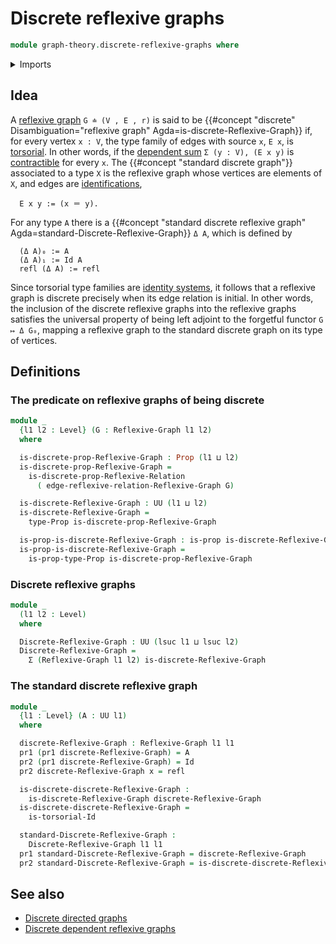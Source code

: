 # Discrete reflexive graphs

```agda
module graph-theory.discrete-reflexive-graphs where
```

<details><summary>Imports</summary>

```agda
open import foundation.contractible-types
open import foundation.dependent-pair-types
open import foundation.dependent-products-contractible-types
open import foundation.discrete-reflexive-relations
open import foundation.universe-levels

open import foundation-core.identity-types
open import foundation-core.propositions
open import foundation-core.torsorial-type-families

open import graph-theory.directed-graphs
open import graph-theory.reflexive-graphs
```

</details>

## Idea

A [reflexive graph](graph-theory.reflexive-graphs.md) `G ≐ (V , E , r)` is said
to be
{{#concept "discrete" Disambiguation="reflexive graph" Agda=is-discrete-Reflexive-Graph}}
if, for every vertex `x : V`, the type family of edges with source `x`, `E x`,
is [torsorial](foundation-core.torsorial-type-families.md). In other words, if
the [dependent sum](foundation.dependent-pair-types.md) `Σ (y : V), (E x y)` is
[contractible](foundation-core.contractible-types.md) for every `x`. The
{{#concept "standard discrete graph"}} associated to a type `X` is the reflexive
graph whose vertices are elements of `X`, and edges are
[identifications](foundation-core.identity-types.md),

```text
  E x y := (x ＝ y).
```

For any type `A` there is a
{{#concept "standard discrete reflexive graph" Agda=standard-Discrete-Reflexive-Graph}}
`Δ A`, which is defined by

```text
  (Δ A)₀ := A
  (Δ A)₁ := Id A
  refl (Δ A) := refl
```

Since torsorial type families are
[identity systems](foundation.identity-systems.md), it follows that a reflexive
graph is discrete precisely when its edge relation is initial. In other words,
the inclusion of the discrete reflexive graphs into the reflexive graphs
satisfies the universal property of being left adjoint to the forgetful functor
`G ↦ Δ G₀`, mapping a reflexive graph to the standard discrete graph on its type
of vertices.

## Definitions

### The predicate on reflexive graphs of being discrete

```agda
module _
  {l1 l2 : Level} (G : Reflexive-Graph l1 l2)
  where

  is-discrete-prop-Reflexive-Graph : Prop (l1 ⊔ l2)
  is-discrete-prop-Reflexive-Graph =
    is-discrete-prop-Reflexive-Relation
      ( edge-reflexive-relation-Reflexive-Graph G)

  is-discrete-Reflexive-Graph : UU (l1 ⊔ l2)
  is-discrete-Reflexive-Graph =
    type-Prop is-discrete-prop-Reflexive-Graph

  is-prop-is-discrete-Reflexive-Graph : is-prop is-discrete-Reflexive-Graph
  is-prop-is-discrete-Reflexive-Graph =
    is-prop-type-Prop is-discrete-prop-Reflexive-Graph
```

### Discrete reflexive graphs

```agda
module _
  (l1 l2 : Level)
  where

  Discrete-Reflexive-Graph : UU (lsuc l1 ⊔ lsuc l2)
  Discrete-Reflexive-Graph =
    Σ (Reflexive-Graph l1 l2) is-discrete-Reflexive-Graph
```

### The standard discrete reflexive graph

```agda
module _
  {l1 : Level} (A : UU l1)
  where

  discrete-Reflexive-Graph : Reflexive-Graph l1 l1
  pr1 (pr1 discrete-Reflexive-Graph) = A
  pr2 (pr1 discrete-Reflexive-Graph) = Id
  pr2 discrete-Reflexive-Graph x = refl

  is-discrete-discrete-Reflexive-Graph :
    is-discrete-Reflexive-Graph discrete-Reflexive-Graph
  is-discrete-discrete-Reflexive-Graph =
    is-torsorial-Id

  standard-Discrete-Reflexive-Graph :
    Discrete-Reflexive-Graph l1 l1
  pr1 standard-Discrete-Reflexive-Graph = discrete-Reflexive-Graph
  pr2 standard-Discrete-Reflexive-Graph = is-discrete-discrete-Reflexive-Graph
```

## See also

- [Discrete directed graphs](graph-theory.discrete-directed-graphs.md)
- [Discrete dependent reflexive graphs](graph-theory.discrete-dependent-reflexive-graphs.md)
